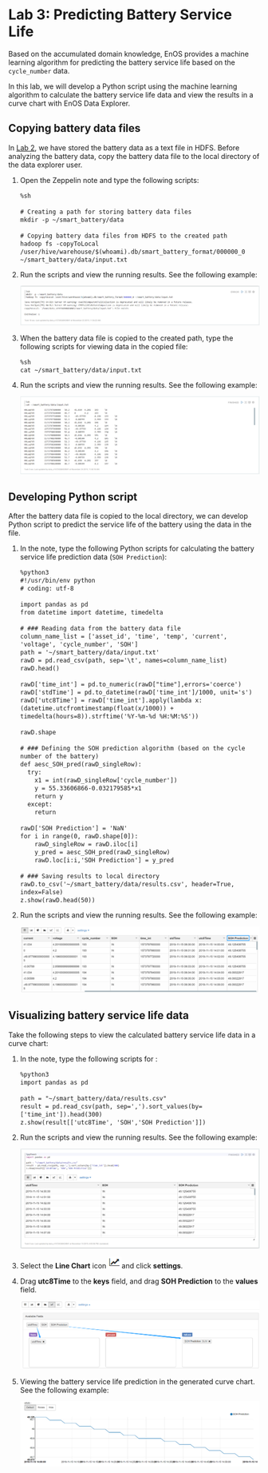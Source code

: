 # Lab 3: Predicting Battery Service Life

Based on the accumulated domain knowledge, EnOS provides a machine learning algorithm for predicting the battery service life based on the `cycle_number` data.

In this lab, we will develop a Python script using the machine learning algorithm to calculate the battery service life data and view the results in a curve chart with EnOS Data Explorer.

## Copying battery data files

In [Lab 2](converting_data.md), we have stored the battery data as a text file in HDFS. Before analyzing the battery data, copy the battery data file to the local directory of the data explorer user.

1. Open the Zeppelin note and type the following scripts:

   ```
   %sh

   # Creating a path for storing battery data files
   mkdir -p ~/smart_battery/data

   # Copying battery data files from HDFS to the created path
   hadoop fs -copyToLocal /user/hive/warehouse/$(whoami).db/smart_battery_format/000000_0 ~/smart_battery/data/input.txt
   ```

2. Run the scripts and view the running results. See the following example:

   ![](media/copying_hdfs_files.png)

3. When the battery data file is copied to the created path, type the following scripts for viewing data in the copied file:

   ```
   %sh
   cat ~/smart_battery/data/input.txt
   ```

4. Run the scripts and view the running results. See the following example:

   ![](media/viewing_copied_file.png)



## Developing Python script

After the battery data file is copied to the local directory, we can develop Python script to predict the service life of the battery using the data in the file.

1. In the note, type the following Python scripts for calculating the battery service life prediction data (`SOH Prediction`):

   ```
   %python3
   #!/usr/bin/env python
   # coding: utf-8

   import pandas as pd
   from datetime import datetime, timedelta

   # ### Reading data from the battery data file
   column_name_list = ['asset_id', 'time', 'temp', 'current', 'voltage', 'cycle_number', 'SOH']
   path = '~/smart_battery/data/input.txt'
   rawD = pd.read_csv(path, sep='\t', names=column_name_list)
   rawD.head()

   rawD['time_int'] = pd.to_numeric(rawD["time"],errors='coerce')
   rawD['stdTime'] = pd.to_datetime(rawD['time_int']/1000, unit='s')
   rawD['utc8Time'] = rawD['time_int'].apply(lambda x: (datetime.utcfromtimestamp(float(x/1000)) + timedelta(hours=8)).strftime('%Y-%m-%d %H:%M:%S'))

   rawD.shape

   # ### Defining the SOH prediction algorithm (based on the cycle number of the battery)
   def aesc_SOH_pred(rawD_singleRow):
     try:
       x1 = int(rawD_singleRow['cycle_number'])
       y = 55.33606866-0.032179585*x1
       return y
     except:
       return

   rawD['SOH Prediction'] = 'NaN'
   for i in range(0, rawD.shape[0]):
       rawD_singleRow = rawD.iloc[i]
       y_pred = aesc_SOH_pred(rawD_singleRow)
       rawD.loc[i:i,'SOH Prediction'] = y_pred

   # ### Saving results to local directory
   rawD.to_csv('~/smart_battery/data/results.csv', header=True, index=False)
   z.show(rawD.head(50))
   ```

2. Run the scripts and view the running results. See the following example:

   ![](media/viewing_python_result.png)




## Visualizing battery service life data

Take the following steps to view the calculated battery service life data in a curve chart:

1. In the note, type the following scripts for :

   ```
   %python3
   import pandas as pd

   path = "~/smart_battery/data/results.csv"
   result = pd.read_csv(path, sep=',').sort_values(by=['time_int']).head(300)
   z.show(result[['utc8Time', 'SOH','SOH Prediction']])
   ```
   
2. Run the scripts and view the running results. See the following example:

   ![](media/viewing_service_life_1.png)

3. Select the **Line Chart** icon ![](media/line_chart_icon.png)and click **settings**.

4. Drag **utc8Time** to the **keys** field, and drag **SOH Prediction** to the **values** field.

   ![](media/dragging_data_fields.png)

5. Viewing the battery service life prediction in the generated curve chart. See the following example:

   ![](media/viewing_curve_chart.png)


